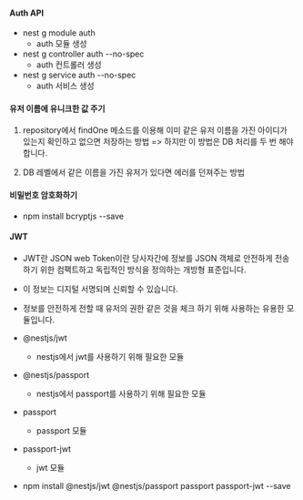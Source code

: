 #### Auth API

- nest g module auth
  - auth 모듈 생성
- nest g controller auth --no-spec
  - auth 컨트롤러 생성
- nest g service auth --no-spec
  - auth 서비스 생성

#### 유저 이름에 유니크한 값 주기

1. repository에서 findOne 메소드를 이용해 이미 같은 유저 이름을 가진 아이디가 있는지 확인하고 없으면 저장하는 방법
   => 하지만 이 방법은 DB 처리를 두 번 해야 합니다.

2. DB 레벨에서 같은 이름을 가진 유저가 있다면 에러를 던져주는 방법

#### 비밀번호 암호화하기

- npm install bcryptjs --save

#### JWT

- JWT란 JSON web Token이란 당사자간에 정보를 JSON 객체로 안전하게 전송하기 위한 컴팩트하고 독립적인 방식을 정의하는 개방형 표준입니다.
- 이 정보는 디지털 서명되며 신뢰할 수 있습니다.
- 정보를 안전하게 전할 때 유저의 권한 같은 것을 체크 하기 위해 사용하는 유용한 모듈입니다.

- @nestjs/jwt
  - nestjs에서 jwt를 사용하기 위해 필요한 모듈
- @nestjs/passport
  - nestjs에서 passport를 사용하기 위해 필요한 모듈
- passport
  - passport 모듈
- passport-jwt

  - jwt 모듈

- npm install @nestjs/jwt @nestjs/passport passport passport-jwt --save

